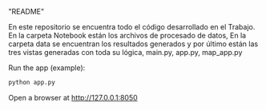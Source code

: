 "README" 

En este repositorio se encuentra todo el código desarrollado en el Trabajo. 
En la carpeta Notebook están los archivos de procesado de datos, En la carpeta data se encuentran los resultados generados y por último están las tres vistas generadas con toda su lógica, main.py, app.py, map_app.py

Run the app (example):

```bash
python app.py
```
Open a browser at http://127.0.0.1:8050
